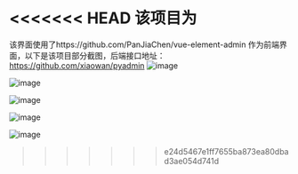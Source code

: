 <<<<<<< HEAD
该项目为
=======
该界面使用了https://github.com/PanJiaChen/vue-element-admin 作为前端界面，以下是该项目部分截图，后端接口地址：https://github.com/xiaowan/pyadmin
![image](https://github.com/xiaowan/pyadmin/blob/master/snapshot/WechatIMG140.jpeg)

![image](https://github.com/xiaowan/pyadmin/blob/master/snapshot/WechatIMG141.jpeg)

![image](https://github.com/xiaowan/pyadmin/blob/master/snapshot/WechatIMG142.jpeg)

![image](https://github.com/xiaowan/pyadmin/blob/master/snapshot/WechatIMG143.jpeg)

![image](https://github.com/xiaowan/pyadmin/blob/master/snapshot/WechatIMG139.jpeg)
>>>>>>> e24d5467e1ff7655ba873ea80dbad3ae054d741d
